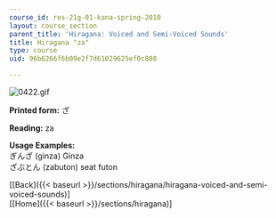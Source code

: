 ```yaml
---
course_id: res-21g-01-kana-spring-2010
layout: course_section
parent_title: 'Hiragana: Voiced and Semi-Voiced Sounds'
title: Hiragana "za"
type: course
uid: 96b6266f6b09e2f7d61029625ef0c808

---
```


![0422.gif](/coursemedia/res-21g-01-kana-spring-2010/7b175b08beccdf9992307d218db33f59_0422.gif)

**Printed form:** ざ

**Reading:** za

**Usage Examples:**  
ぎんざ (ginza) Ginza  
ざぶとん (zabuton) seat futon

  
\[[Back]({{< baseurl >}}/sections/hiragana/hiragana-voiced-and-semi-voiced-sounds)\]  
\[[Home]({{< baseurl >}}/sections/hiragana)\]